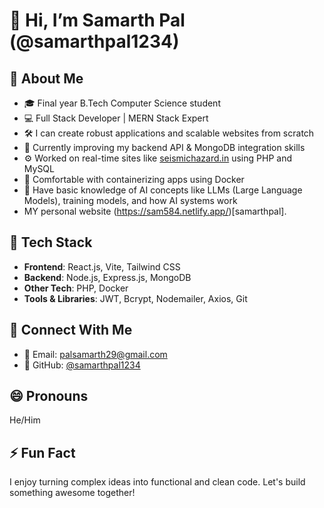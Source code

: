 # 👋 Hi, I’m Samarth Pal (@samarthpal1234)

## 🚀 About Me
- 🎓 Final year B.Tech Computer Science student
- 💻 Full Stack Developer | MERN Stack Expert
- 🛠 I can create robust applications and scalable websites from scratch
- 🌱 Currently improving my backend API & MongoDB integration skills
- ⚙️ Worked on real-time sites like [seismichazard.in](http://seismichazard.in) using PHP and MySQL
- 🐳 Comfortable with containerizing apps using Docker
- 🤖 Have basic knowledge of AI concepts like LLMs (Large Language Models), training models, and how AI systems work
- MY personal website (https://sam584.netlify.app/)[samarthpal].
## 🧠 Tech Stack
- **Frontend**: React.js, Vite, Tailwind CSS
- **Backend**: Node.js, Express.js, MongoDB
- **Other Tech**: PHP, Docker
- **Tools & Libraries**: JWT, Bcrypt, Nodemailer, Axios, Git

## 🤝 Connect With Me
- 📧 Email: palsamarth29@gmail.com
- 💼 GitHub: [@samarthpal1234](https://github.com/samarthpal1234)

## 😄 Pronouns
He/Him

## ⚡ Fun Fact
I enjoy turning complex ideas into functional and clean code. Let's build something awesome together!
